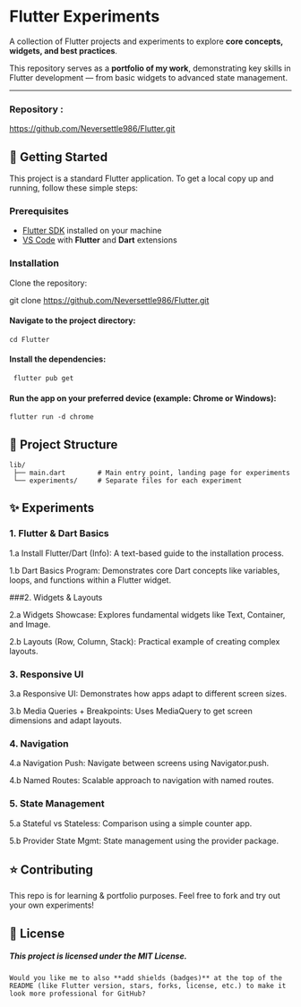 # Flutter Experiments

A collection of Flutter projects and experiments to explore **core concepts, widgets, and best practices**.

This repository serves as a **portfolio of my work**, demonstrating key skills in Flutter development — from basic widgets to advanced state management.

---
### Repository :
https://github.com/Neversettle986/Flutter.git

## 🚀 Getting Started

This project is a standard Flutter application. To get a local copy up and running, follow these simple steps:

### Prerequisites
- [Flutter SDK](https://docs.flutter.dev/get-started/install) installed on your machine  
- [VS Code](https://code.visualstudio.com/) with **Flutter** and **Dart** extensions  

### Installation

Clone the repository:

git clone https://github.com/Neversettle986/Flutter.git

#### Navigate to the project directory:
``` 
cd Flutter
```
#### Install the dependencies:
``` 
 flutter pub get
```
#### Run the app on your preferred device (example: Chrome or Windows):
```
flutter run -d chrome
```
## 📁 Project Structure
```
lib/
 ├── main.dart        # Main entry point, landing page for experiments
 └── experiments/     # Separate files for each experiment
```
## ✨ Experiments
### 1. Flutter & Dart Basics

1.a Install Flutter/Dart (Info): A text-based guide to the installation process.

1.b Dart Basics Program: Demonstrates core Dart concepts like variables, loops, and functions within a Flutter widget.

###2. Widgets & Layouts

2.a Widgets Showcase: Explores fundamental widgets like Text, Container, and Image.

2.b Layouts (Row, Column, Stack): Practical example of creating complex layouts.

### 3. Responsive UI

3.a Responsive UI: Demonstrates how apps adapt to different screen sizes.

3.b Media Queries + Breakpoints: Uses MediaQuery to get screen dimensions and adapt layouts.

### 4. Navigation

4.a Navigation Push: Navigate between screens using Navigator.push.

4.b Named Routes: Scalable approach to navigation with named routes.

### 5. State Management

5.a Stateful vs Stateless: Comparison using a simple counter app.

5.b Provider State Mgmt: State management using the provider package.

## ⭐ Contributing

This repo is for learning & portfolio purposes. Feel free to fork and try out your own experiments!

## 📜 License

##### This project is licensed under the MIT License.

```
Would you like me to also **add shields (badges)** at the top of the README (like Flutter version, stars, forks, license, etc.) to make it look more professional for GitHub?
